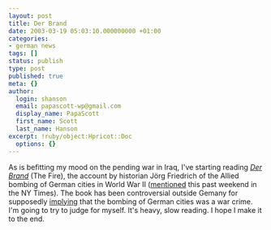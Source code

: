```yaml
---
layout: post
title: Der Brand
date: 2003-03-19 05:03:10.000000000 +01:00
categories:
- german news
tags: []
status: publish
type: post
published: true
meta: {}
author:
  login: shanson
  email: papascott-wp@gmail.com
  display_name: PapaScott
  first_name: Scott
  last_name: Hanson
excerpt: !ruby/object:Hpricot::Doc
  options: {}
---
```

<p>As is befitting my mood on the pending war in Iraq, I've starting reading <a title="Der Brand. Deutschland im Bombenkrieg 1940-1945" href="http://www.amazon.de/exec/obidos/ASIN/3549071655"><em>Der Brand</em></a> (The Fire), the account by historian Jörg Friedrich of the Allied bombing of German cities in World War II (<a title="Germans Revisit War's Agony, Ending a Taboo" href="http://www.nytimes.com/2003/03/15/international/europe/15DRES.html">mentioned</a> this past weekend in the NY Times). The book has been controversial outside Gemany for supposedly <a title="A cure for amnesia" href="http://www.theage.com.au/handheld/articles/2003/03/15/1047583738545.htm">implying</a> that the bombing of German cities was a war crime. I'm going to try to judge for myself. It's heavy, slow reading. I hope I make it to the end.</p>
